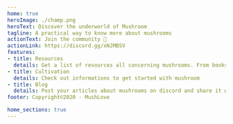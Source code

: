 ```yaml
---
home: true
heroImage: ./champ.png
heroText: Discover the underworld of Mushroom
tagline: A practical way to know more about mushrooms
actionText: Join the community 🥰
actionLink: https://discord.gg/xNJMBSV
features:
- title: Resources
  details: Get a list of resources all concerning mushrooms. From books to youtube videos
- title: Cultivation
  details: Check out informations to get started with mushroom
- title: Blog
  details: Post your articles about mushrooms on discord and share it with the community !
footer: Copyright©2020 - MushLove

home_sections: true
---
```


<HomeSections/>


